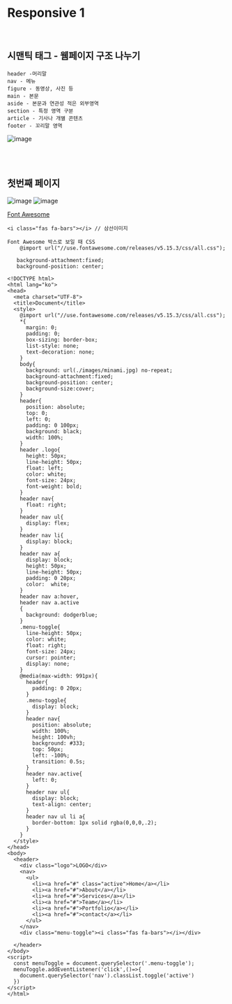 Responsive 1
=============

<br>

시맨틱 태그 - 웸페이지 구조 나누기
--------------------------------

```
header -머리말
nav - 메뉴
figure - 동영상, 사진 등
main - 본문
aside - 본문과 연관성 적은 외부영역
section - 특정 영역 구분
article - 기사나 개별 콘텐츠
footer - 꼬리말 영역
```

![image](https://user-images.githubusercontent.com/30430227/152896459-fd6e8861-c2c9-446e-b1a4-5ca047f333da.png)

<br>

<br>

첫번째 페이지 
-------------

![image](https://user-images.githubusercontent.com/30430227/151502178-0d27c579-0dff-40ed-acc9-8b571f09b3e1.png)
![image](https://user-images.githubusercontent.com/30430227/151502248-718c0cf3-96d4-43f8-ae8b-97628ec94c13.png)

[Font Awesome](https://www.bootstrapcdn.com/fontawesome/)

```
<i class="fas fa-bars"></i> // 삼선이미지

Font Awesome 박스로 보일 때 CSS
    @import url("//use.fontawesome.com/releases/v5.15.3/css/all.css");

   background-attachment:fixed;
   background-position: center;
```

```
<!DOCTYPE html>
<html lang="ko">
<head>
  <meta charset="UTF-8">
  <title>Document</title>
  <style>
    @import url("//use.fontawesome.com/releases/v5.15.3/css/all.css");
    *{
      margin: 0;
      padding: 0;
      box-sizing: border-box;
      list-style: none;
      text-decoration: none;
    }
    body{
      background: url(./images/minami.jpg) no-repeat;
      background-attachment:fixed;
      background-position: center;
      background-size:cover;
    }
    header{
      position: absolute;
      top: 0;
      left: 0;
      padding: 0 100px;
      background: black;
      width: 100%;
    }
    header .logo{
      height: 50px;
      line-height: 50px;
      float: left;
      color: white;
      font-size: 24px;
      font-weight: bold;
    }
    header nav{
      float: right;
    }
    header nav ul{
      display: flex;
    }
    header nav li{
      display: block;
    }
    header nav a{
      display: block;
      height: 50px;
      line-height: 50px;
      padding: 0 20px;
      color:  white;
    }
    header nav a:hover,
    header nav a.active
    {
      background: dodgerblue;
    }
    .menu-toggle{
      line-height: 50px;
      color: white;
      float: right;
      font-size: 24px;
      cursor: pointer;
      display: none;
    }
    @media(max-width: 991px){
      header{
        padding: 0 20px;
      }
      .menu-toggle{
        display: block;
      }
      header nav{
        position: absolute;
        width: 100%;
        height: 100vh;
        background: #333;
        top: 50px;
        left: -100%;
        transition: 0.5s;
      }
      header nav.active{
        left: 0;
      }
      header nav ul{
        display: block;
        text-align: center;
      }
      header nav ul li a{
        border-bottom: 1px solid rgba(0,0,0,.2);
      }
    }
  </style>
</head>
<body>
  <header>
    <div class="logo">LOGO</div>
    <nav>
      <ul>
        <li><a href="#" class="active">Home</a></li>
        <li><a href="#">About</a></li>
        <li><a href="#">Services</a></li>
        <li><a href="#">Team</a></li>
        <li><a href="#">Portfolio</a></li>
        <li><a href="#">contact</a></li>
      </ul>
    </nav>
    <div class="menu-toggle"><i class="fas fa-bars"></i></div>
    
  </header>
</body>
<script>
  const menuToggle = document.querySelector('.menu-toggle');
  menuToggle.addEventListener('click',()=>{
    document.querySelector('nav').classList.toggle('active')
  })
</script>
</html>
```

<br>

